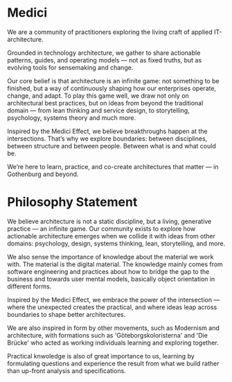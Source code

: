 # Medici
We are a community of practitioners exploring the living craft of applied IT-architecture.

Grounded in technology architecture, we gather to share actionable patterns, guides, and operating models — not as fixed truths, but as evolving tools for sensemaking and change.

Our core belief is that architecture is an infinite game: not something to be finished, but a way of continuously shaping how our enterprises operate, change, and adapt. To play this game well, we draw not only on architectural best practices, but on ideas from beyond the traditional domain — from lean thinking and service design, to storytelling, psychology, systems theory and much more.

Inspired by the Medici Effect, we believe breakthroughs happen at the intersections. That’s why we explore boundaries: between disciplines, between structure and between people. Between what is and what could be.

We’re here to learn, practice, and co-create architectures that matter — in Gothenburg and beyond.


# Philosophy Statement

We believe architecture is not a static discipline, but a living, generative practice — an infinite game.
Our community exists to explore how actionable architecture emerges when we collide it with ideas from other domains: psychology, design, systems thinking, lean, storytelling, and more.

We also sense the importance of knowledge about the material we work with. The material is the digital material. The knowledge mainly comes from software engineering and practices about how to bridge the gap to the business and towards user mental models, basically object orientation in different forms.

Inspired by the Medici Effect, we embrace the power of the intersection — where the unexpected creates the practical, and where ideas leap across boundaries to shape better architectures.

We are also inspired in form by other movements, such as Modernism and architecture, with formations such as 'Göteborgskoloristerna' and 'Die Brücke' who acted as working individuals learning and exploring together.

Practical knwoledge is also of great importance to us, learning by formulating questions and experience the result from what we build rather than up-front analysis and specifications.
